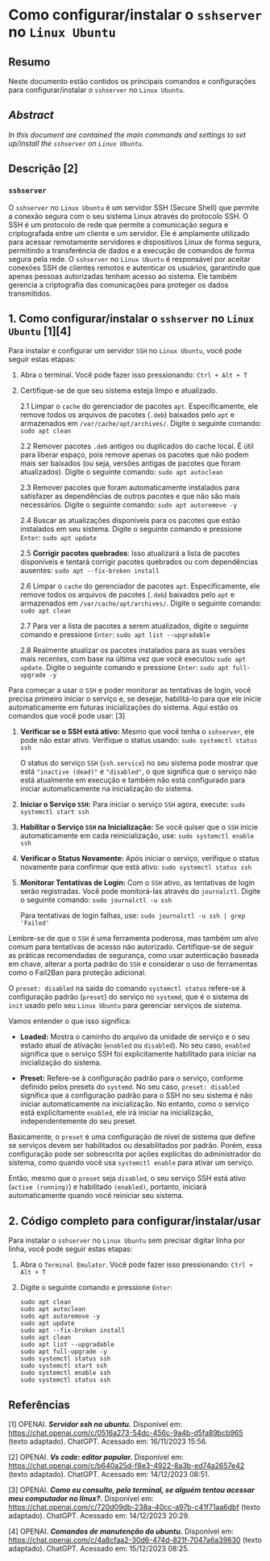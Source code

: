 # Como configurar/instalar o `sshserver` no `Linux Ubuntu`

## Resumo

Neste documento estão contidos os principais comandos e configurações para configurar/instalar o `sshserver` no `Linux Ubuntu`.

## _Abstract_

_In this document are contained the main commands and settings to set up/install the `sshserver` on `Linux Ubuntu`._

## Descrição [2]

### `sshserver`

O `sshserver` no `Linux Ubuntu` é um servidor SSH (Secure Shell) que permite a conexão segura com o seu sistema Linux através do protocolo SSH. O SSH é um protocolo de rede que permite a comunicação segura e criptografada entre um cliente e um servidor. Ele é amplamente utilizado para acessar remotamente servidores e dispositivos Linux de forma segura, permitindo a transferência de dados e a execução de comandos de forma segura pela rede. O `sshserver` no `Linux Ubuntu` é responsável por aceitar conexões SSH de clientes remotos e autenticar os usuários, garantindo que apenas pessoas autorizadas tenham acesso ao sistema. Ele também gerencia a criptografia das comunicações para proteger os dados transmitidos.

## 1. Como configurar/instalar o `sshserver` no `Linux Ubuntu` [1][4]

Para instalar e configurar um servidor `SSH` no `Linux Ubuntu`, você pode seguir estas etapas:

1. Abra o terminal. Você pode fazer isso pressionando: `Ctrl + Alt + T`


2. Certifique-se de que seu sistema esteja limpo e atualizado.

    2.1 Limpar o `cache` do gerenciador de pacotes `apt`. Especificamente, ele remove todos os arquivos de pacotes (`.deb`) baixados pelo `apt` e armazenados em `/var/cache/apt/archives/`. Digite o seguinte comando: `sudo apt clean` 
    
    2.2 Remover pacotes `.deb` antigos ou duplicados do cache local. É útil para liberar espaço, pois remove apenas os pacotes que não podem mais ser baixados (ou seja, versões antigas de pacotes que foram atualizados). Digite o seguinte comando: `sudo apt autoclean`

    2.3 Remover pacotes que foram automaticamente instalados para satisfazer as dependências de outros pacotes e que não são mais necessários. Digite o seguinte comando: `sudo apt autoremove -y`

    2.4 Buscar as atualizações disponíveis para os pacotes que estão instalados em seu sistema. Digite o seguinte comando e pressione `Enter`: `sudo apt update`

    2.5 **Corrigir pacotes quebrados**: Isso atualizará a lista de pacotes disponíveis e tentará corrigir pacotes quebrados ou com dependências ausentes: `sudo apt --fix-broken install`

    2.6 Limpar o `cache` do gerenciador de pacotes `apt`. Especificamente, ele remove todos os arquivos de pacotes (`.deb`) baixados pelo `apt` e armazenados em `/var/cache/apt/archives/`. Digite o seguinte comando: `sudo apt clean` 
    
    2.7 Para ver a lista de pacotes a serem atualizados, digite o seguinte comando e pressione `Enter`:  `sudo apt list --upgradable`

    2.8 Realmente atualizar os pacotes instalados para as suas versões mais recentes, com base na última vez que você executou `sudo apt update`. Digite o seguinte comando e pressione `Enter`: `sudo apt full-upgrade -y`
    

Para começar a usar o `SSH` e poder monitorar as tentativas de login, você precisa primeiro iniciar o serviço e, se desejar, habilitá-lo para que ele inicie automaticamente em futuras inicializações do sistema. Aqui estão os comandos que você pode usar: [3]

1. **Verificar se o SSH está ativo:** Mesmo que você tenha o `sshserver`, ele pode não estar ativo. Verifique o status usando: `sudo systemctl status ssh`

    O status do serviço `SSH` (`ssh.service`) no seu sistema pode mostrar que está `"inactive (dead)"` e `"disabled"`, o que significa que o serviço não está atualmente em execução e também não está configurado para iniciar automaticamente na inicialização do sistema.

2. **Iniciar o Serviço `SSH`:** Para iniciar o serviço `SSH` agora, execute: `sudo systemctl start ssh`

3. **Habilitar o Serviço `SSH` na Inicialização:** Se você quiser que o `SSH` inicie automaticamente em cada reinicialização, use: `sudo systemctl enable ssh`

4. **Verificar o Status Novamente:** Após iniciar o serviço, verifique o status novamente para confirmar que está ativo: `sudo systemctl status ssh`

5. **Monitorar Tentativas de Login:** Com o `SSH` ativo, as tentativas de login serão registradas. Você pode monitorá-las através do `journalctl`. Digite o seguinte comando: `sudo journalctl -u ssh`

    Para tentativas de login falhas, use: `sudo journalctl -u ssh | grep 'Failed'`

Lembre-se de que o `SSH` é uma ferramenta poderosa, mas também um alvo comum para tentativas de acesso não autorizado. Certifique-se de seguir as práticas recomendadas de segurança, como usar autenticação baseada em chave, alterar a porta padrão do `SSH` e considerar o uso de ferramentas como o Fail2Ban para proteção adicional.

O `preset: disabled` na saída do comando `systemctl status` refere-se à configuração padrão (`preset`) do serviço no `systemd`, que é o sistema de `init` usado pelo seu `Linux Ubuntu` para gerenciar serviços de sistema.

Vamos entender o que isso significa:

- **Loaded:** Mostra o caminho do arquivo da unidade de serviço e o seu estado atual de ativação (`enabled` ou `disabled`). No seu caso, `enabled` significa que o serviço SSH foi explicitamente habilitado para iniciar na inicialização do sistema.

- **Preset:** Refere-se à configuração padrão para o serviço, conforme definido pelos presets do `systemd`. No seu caso, `preset: disabled` significa que a configuração padrão para o SSH no seu sistema é não iniciar automaticamente na inicialização. No entanto, como o serviço está explicitamente `enabled`, ele irá iniciar na inicialização, independentemente do seu preset.

Basicamente, o `preset` é uma configuração de nível de sistema que define se serviços devem ser habilitados ou desabilitados por padrão. Porém, essa configuração pode ser sobrescrita por ações explícitas do administrador do sistema, como quando você usa `systemctl enable` para ativar um serviço.

Então, mesmo que o `preset` seja `disabled`, o seu serviço SSH está ativo (`active (running)`) e habilitado `(enabled)`, portanto, iniciará automaticamente quando você reiniciar seu sistema.

## 2. Código completo para configurar/instalar/usar

Para instalar o `sshserver` no `Linux Ubuntu` sem precisar digitar linha por linha, você pode seguir estas etapas:

1. Abra o `Terminal Emulator`. Você pode fazer isso pressionando: `Ctrl + Alt + T`

2. Digite o seguinte comando e pressione `Enter`:

    ```
    sudo apt clean                                                            
    sudo apt autoclean
    sudo apt autoremove -y
    sudo apt update
    sudo apt --fix-broken install
    sudo apt clean
    sudo apt list --upgradable
    sudo apt full-upgrade -y
    sudo systemctl status ssh
    sudo systemctl start ssh
    sudo systemctl enable ssh
    sudo systemctl status ssh
    ```

## Referências

[1] OPENAI. ***Servidor ssh no ubuntu.*** Disponível em: <https://chat.openai.com/c/0516a273-54dc-456c-9a4b-d5fa89bcb965> (texto adaptado). ChatGPT. Acessado em: 16/11/2023 15:56.

[2] OPENAI. ***Vs code: editor popular.*** Disponível em: <https://chat.openai.com/c/b640a25d-f8e3-4922-8a3b-ed74a2657e42> (texto adaptado). ChatGPT. Acessado em: 14/12/2023 08:51.

[3] OPENAI. ***Como eu consulto, pelo terminal, se alguém tentou acessar meu computador no linux?.*** Disponível em: <https://chat.openai.com/c/720d09db-238a-40cc-a97b-c41f71aa6dbf> (texto adaptado). ChatGPT. Acessado em: 14/12/2023 20:29.

[4] OPENAI. ***Comandos de manutenção do ubuntu.*** Disponível em: <https://chat.openai.com/c/4a8cfaa2-30d6-474d-821f-7047a6a39830> (texto adaptado). ChatGPT. Acessado em: 15/12/2023 08:25.

